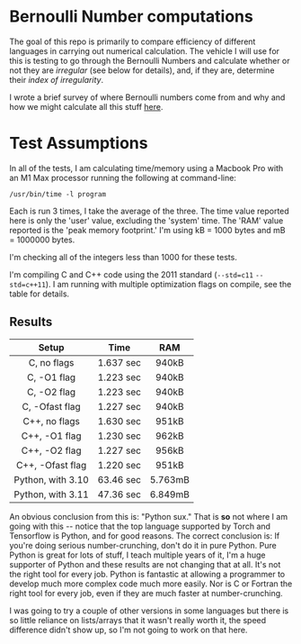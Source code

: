 # Bernoulli Number computations

The goal of this repo is primarily to compare efficiency of different languages in carrying out numerical calculation.  The vehicle I will use for this is testing to go through the Bernoulli Numbers and calculate whether or not they are _irregular_ (see below for details), and, if they are, determine their _index of irregularity_.

I wrote a brief survey of where Bernoulli numbers come from and why and how we might calculate all this stuff [here](Bernoulli.md).

# Test Assumptions

In all of the tests, I am calculating time/memory using a Macbook Pro with an M1 Max processor running the following at command-line:

```/usr/bin/time -l program```

Each is run 3 times, I take the average of the three.  The time value reported here is only the 'user' value, excluding the 'system' time.  The 'RAM' value reported is the 'peak memory footprint.'  I'm using kB = 1000 bytes and mB = 1000000 bytes.

I'm checking all of the integers less than 1000 for these tests.

I'm compiling C and C++ code using the 2011 standard (`--std=c11` `--std=c++11`).  I am running with multiple optimization flags on compile, see the table for details.

## Results

|Setup                 |Time     |RAM    |
|:--------------------:|:-------:|:-----:|
|C, no flags           |1.637 sec|940kB  |
|C, -O1 flag           |1.223 sec|940kB  |
|C, -O2 flag           |1.223 sec|940kB  |
|C, -Ofast flag        |1.227 sec|940kB  |
|C++, no flags         |1.630 sec|951kB  |
|C++, -O1 flag         |1.230 sec|962kB  |
|C++, -O2 flag         |1.227 sec|956kB  |
|C++, -Ofast flag      |1.220 sec|951kB  |
|Python, with 3.10     |63.46 sec|5.763mB|
|Python, with 3.11     |47.36 sec|6.849mB|

An obvious conclusion from this is: "Python sux."  That is **so** not where I am going with this -- notice that the top language supported by Torch and Tensorflow is Python, and for good reasons.  The correct conclusion is: If you're doing serious number-crunching, don't do it in pure Python.  Pure Python is great for lots of stuff, I teach multiple years of it, I'm a huge supporter of Python and these results are not changing that at all.  It's not the right tool for every job.  Python is fantastic at allowing a programmer to develop much more complex code much more easily.  Nor is C or Fortran the right tool for every job, even if they are much faster at number-crunching.

I was going to try a couple of other versions in some languages but there is so little reliance on lists/arrays that it wasn't really worth it, the speed difference didn't show up, so I'm not going to work on that here.

